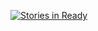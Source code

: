 [![Stories in Ready](https://badge.waffle.io/kaleb/js-rand.png?label=ready)](http://waffle.io/kaleb/js-rand)
